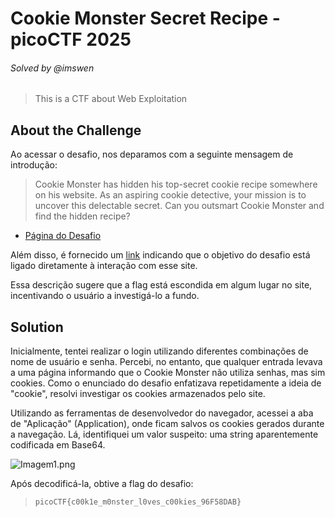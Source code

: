 # Cookie Monster Secret Recipe - picoCTF 2025
###### Solved by @imswen
> This is a CTF about Web Exploitation
## About the Challenge
Ao acessar o desafio, nos deparamos com a seguinte mensagem de introdução:
>Cookie Monster has hidden his top-secret cookie recipe somewhere on his website. As an aspiring cookie detective, your mission is to uncover this delectable secret. Can you outsmart Cookie Monster and find the hidden recipe?

- [Página do Desafio](https://play.picoctf.org/practice/challenge/469)

Além disso, é fornecido um [link](http://verbal-sleep.picoctf.net:56571) indicando que o objetivo do desafio está ligado diretamente à interação com esse site.


Essa descrição sugere que a flag está escondida em algum lugar no site, incentivando o usuário a investigá-lo a fundo.
## Solution
Inicialmente, tentei realizar o login utilizando diferentes combinações de nome de usuário e senha. Percebi, no entanto, que qualquer entrada levava a uma página informando que o Cookie Monster não utiliza senhas, mas sim cookies. Como o enunciado do desafio enfatizava repetidamente a ideia de "cookie", resolvi investigar os cookies armazenados pelo site.

Utilizando as ferramentas de desenvolvedor do navegador, acessei a aba de "Aplicação" (Application), onde ficam salvos os cookies gerados durante a navegação. Lá, identifiquei um valor suspeito: uma string aparentemente codificada em Base64. 

![Imagem1.png](https://i.imgur.com/T2hScWP.png)

Após decodificá-la, obtive a flag do desafio:
>`picoCTF{c00k1e_m0nster_l0ves_c00kies_96F58DAB}`
